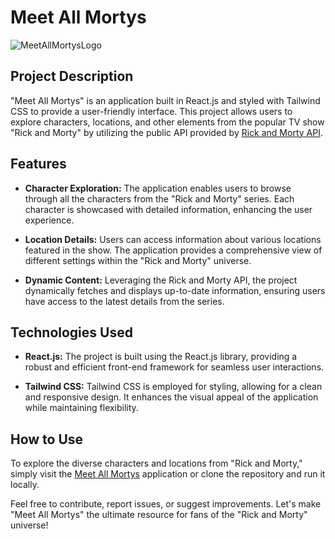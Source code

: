 # Meet All Mortys

![MeetAllMortysLogo](https://github.com/Fijalkowskim/MeetAllMortys/assets/91847461/123201c7-8c92-4917-81f0-31f8ac9b323c)

## Project Description

"Meet All Mortys" is an application built in React.js and styled with Tailwind CSS to provide a user-friendly interface. This project allows users to explore characters, locations, and other elements from the popular TV show "Rick and Morty" by utilizing the public API provided by [Rick and Morty API](https://rickandmortyapi.com/).

## Features

- **Character Exploration:** The application enables users to browse through all the characters from the "Rick and Morty" series. Each character is showcased with detailed information, enhancing the user experience.

- **Location Details:** Users can access information about various locations featured in the show. The application provides a comprehensive view of different settings within the "Rick and Morty" universe.

- **Dynamic Content:** Leveraging the Rick and Morty API, the project dynamically fetches and displays up-to-date information, ensuring users have access to the latest details from the series.

## Technologies Used

- **React.js:** The project is built using the React.js library, providing a robust and efficient front-end framework for seamless user interactions.

- **Tailwind CSS:** Tailwind CSS is employed for styling, allowing for a clean and responsive design. It enhances the visual appeal of the application while maintaining flexibility.

## How to Use

To explore the diverse characters and locations from "Rick and Morty," simply visit the [Meet All Mortys](link_to_live_app) application or clone the repository and run it locally.

Feel free to contribute, report issues, or suggest improvements. Let's make "Meet All Mortys" the ultimate resource for fans of the "Rick and Morty" universe!
